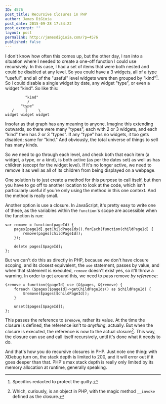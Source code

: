 ```yaml
---
ID: 4576
post_title: Recursive Closures in PHP
author: James DiGioia
post_date: 2015-09-28 17:54:22
post_excerpt: ""
layout: post
permalink: http://jamesdigioia.com/?p=4576
published: false
---
```

I don't know how often this comes up, but the other day, I ran into a situation where I needed to create a one-off function I could use recursively. In this case, I had a set of items that were both nested and could be disabled at any level. So you could have a 3 widgets, all of a type "useful", and all of the "useful" level widgets were then grouped by "kind"[^1]. So I could disable a single widget by date, any widget "type", or even a widget "kind". So like this:

             "kind"
              /
           "type"
       /     |     \
    widget widget widget
    

Insofar as that graph has any meaning to anyone. Imagine this extending outwards, so there were many "types", each with 2 or 3 widgets, and each "kind" then has 2 or 3 "types". If any "type" has no widgets, it too gets disabled; same for "kind." And obviously, the total universe of things to sell has many kinds.

So we need to go through each level, and check both that each item (a widget, a type, or a kind), is both active (as per the dates set) as well as has children (except for the widget level). If it's no longer active, we need to remove it as well as all of its children from being displayed on a webpage.

One solution is to just create a method for this purpose to call itself, but then you have to go off to another location to look at the code, which isn't particularly useful if you're only using the method in this one context. And the method is really small.

Another option is use a closure. In JavaScript, it's pretty easy to write one of these, as the variables within the `function`'s scope are accessible when the function is run:

    var remove = function(pageId) {
        pages[pageId].getChildPageIds().forEach(function(childPageId) {
            remove(pages[childPageId]);
        });
    
        delete pages[$pageId];
    };
    

But we can't do this as directly in PHP, because we don't have closure scoping, and its closest equivalent, the `use` statement, passes by value, and when that statement is executed, `remove` doesn't exist yes, so it'll throw a warning. In order to get around this, we need to pass remove *by reference*:

    $remove = function($pageId) use (&$pages, &$remove) {
        foreach ($pages[$pageId]->getChildPageIds() as $childPageId) {
            $remove($pages[$childPageId]);
        }
    
        unset($pages[$pageId]);
    };
    

This passes the reference to `$remove`, rather its value. At the time the closure is defined, the reference isn't to *anything*, actually. But when the closure is executed, the reference is now to the actual closure[^2]. This way, the closure can use and call itself recursively, until it's done what it needs to do.

And that's how you do recursive closures in PHP. Just note one thing: with XDebug turn on, the stack depth is limited to 200, and it will error out if it goes deeper than that. PHP's max stack depth is really only limited by its memory allocation at runtime, generally speaking.

[^1]:    
    Specifics redacted to protect the guilty.

[^2]:    
    Which, curiously, is an object in PHP, with the magic method `__invoke` defined as the closure.